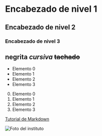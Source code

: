 # Encabezado de nivel 1
## Encabezado de nivel 2
### Encabezado de nivel 3


  **negrita**
  *cursiva*
  ~~tachado~~
---

- Elemento 0
- Elemento 1
- Elemento 2
- Elemento 3

0. Elemento 0
1. Elemento 1
2. Elemento 2
3. Elemento 3

<!-- este es el tutorial que estamos siguiendo para hacer este README -->
[Tutorial de Markdown](https://www.eniun.com/tutorial-markdown/)

![Foto del instituto](["C:\Users\USUARIOM\WALLPAPER-LUIS.jpg"](https://www.google.com/url?sa=i&url=https%3A%2F%2Fwww.ieszaidinvergeles.org%2Fblog%2F%3Fp%3D2969&psig=AOvVaw3b-rA-56gSPPy41EZtT8SR&ust=1758358355148000&source=images&cd=vfe&opi=89978449&ved=0CBUQjRxqFwoTCMipk8m55I8DFQAAAAAdAAAAABAE))
